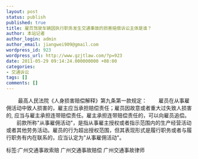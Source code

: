 ```yaml
---
layout: post
status: publish
published: true
title: 雇员驾驶车辆因执行职务发生交通事故的损害赔偿诉讼主体是谁？
author: 本站记者
author_login: admin
author_email: jiangwei909@gmail.com
wordpress_id: 923
wordpress_url: http://www.gzjtlaw.com/?p=923
date: 2011-05-29 09:14:24.000000000 +08:00
categories:
- 交通诉讼
tags: []
comments: []
---
```

　　 最高人民法院《人身损害赔偿解释》第九条第一款规定：　　 雇员在从事雇佣活动中致人损害的，雇主应当承担赔偿责任；雇员因故意或者重大过失致人损害的, 应当与雇主承担连带赔偿责任。雇主承担连带赔偿责任的，可以向雇员追偿。 　　前款所称"从事雇佣活动"，是指从事雇主授权或者指示范围内的生产经营活动或者其他劳务活动。雇员的行为超出授权范围，但其表现形式是履行职务或者与履行职务有内在联系的，应当认定为"从事雇佣活动"。标签:广州交通事故索赔 广州交通事故赔偿 广州交通事故律师
